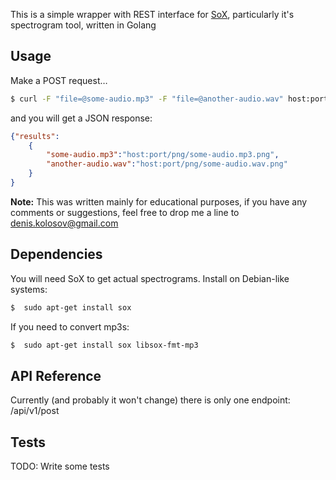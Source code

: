  

This is a simple wrapper with REST interface for [SoX](http://sox.sourceforge.net/), particularly it's spectrogram tool, written in Golang
## Usage
Make a POST request…
```bash
$ curl -F "file=@some-audio.mp3" -F "file=@another-audio.wav" host:port/api/v1/post
```
and you will get a JSON response:
```JSON
{"results":
	{
		"some-audio.mp3":"host:port/png/some-audio.mp3.png",
		"another-audio.wav":"host:port/png/some-audio.wav.png"
	}
}


```
**Note:** This was written mainly for educational purposes, if you have any comments or suggestions, feel free to drop me a line to <denis.kolosov@gmail.com>

## Dependencies
You will need SoX to get actual spectrograms. Install on Debian-like systems:
```bash
$  sudo apt-get install sox
```
If you need to convert mp3s:
```bash
$  sudo apt-get install sox libsox-fmt-mp3 
```


## API Reference
Currently (and probably it won't change) there is only one endpoint: /api/v1/post

## Tests
TODO: Write some tests
